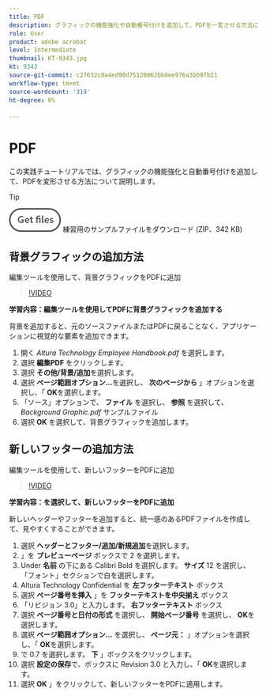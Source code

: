 ```yaml
---
title: PDF
description: グラフィックの機能強化や自動番号付けを追加して、PDFを一変させる方法について説明します
role: User
product: adobe acrobat
level: Intermediate
thumbnail: KT-9343.jpg
kt: 9343
source-git-commit: c27632c8a4ed98d75120062bb0ee976a3bb9fb21
workflow-type: tm+mt
source-wordcount: '319'
ht-degree: 0%

---
```


# PDF

この実践チュートリアルでは、グラフィックの機能強化と自動番号付けを追加して、PDFを変形させる方法について説明します。

>[!TIP]
>
>[![ダウンロード](../assets/Getfiles.png)](../assets/Enhance.zip)
> 練習用のサンプルファイルをダウンロード (ZIP、342 KB)

## 背景グラフィックの追加方法

編集ツールを使用して、背景グラフィックをPDFに追加

>[!VIDEO](https://video.tv.adobe.com/v/338746?hidetitle=true)

**学習内容：編集ツールを使用してPDFに背景グラフィックを追加する**

背景を追加すると、元のソースファイルまたはPDFに戻ることなく、アプリケーションに視覚的な要素を追加できます。

1. 開く *Altura Technology Employee Handbook.pdf* を選択します。
1. 選択 **編集PDF** をクリックします。
1. 選択 **その他/背景/追加**&#x200B;を選択します。
1. 選択 **ページ範囲オプション…**&#x200B;を選択し、 **次のページから** 」オプションを選択し、「 **OK**&#x200B;を選択します。
1. 「ソース」オプションで、 **ファイル** を選択し、 **参照** を選択して、 *Background Graphic.pdf* サンプルファイル
1. 選択 **OK** を選択して、背景グラフィックを追加します。

## 新しいフッターの追加方法

編集ツールを使用して、新しいフッターをPDFに追加

>[!VIDEO](https://video.tv.adobe.com/v/338745?hidetitle=true)

**学習内容：を選択して、新しいフッターをPDFに追加**

新しいヘッダーやフッターを追加すると、統一感のあるPDFファイルを作成して、見やすくすることができます。

1. 選択 **ヘッダーとフッター/追加/新規追加**&#x200B;を選択します。
1. 」を **プレビューページ** ボックスで 2 を選択します。
1. Under **名前** の下にある Calibri Bold を選択します。 **サイズ** 12 を選択し、「フォント」セクションで白を選択します。
1. Altura Technology Confidential を **左フッターテキスト** ボックス
1. 選択 **ページ番号を挿入** 」を **フッターテキストを中央揃え** ボックス
1. 「リビジョン 3.0」と入力します。 **右フッターテキスト** ボックス
1. 選択 **ページ番号と日付の形式** を選択し、 **開始ページ番号** を選択し、 **OK**&#x200B;を選択します。
1. 選択 **ページ範囲オプション…** を選択し、 **ページ元：** 」オプションを選択し、「 **OK**&#x200B;を選択します。
1. で 0.7 を選択します。 **下** 」ボックスをクリックします。
1. 選択 **設定の保存**&#x200B;で、ボックスに Revision 3.0 と入力し、「 **OK**&#x200B;を選択します。
1. 選択 **OK** 」をクリックして、新しいフッターをPDFに適用します。


